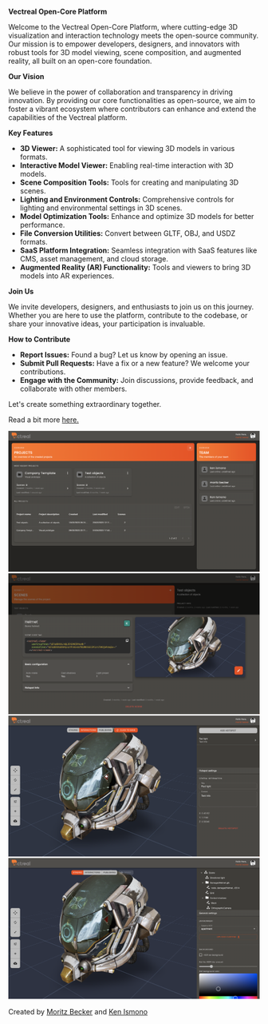 **Vectreal Open-Core Platform**

Welcome to the Vectreal Open-Core Platform, where cutting-edge 3D visualization and interaction technology meets the open-source community. Our mission is to empower developers, designers, and innovators with robust tools for 3D model viewing, scene composition, and augmented reality, all built on an open-core foundation.

**Our Vision**

We believe in the power of collaboration and transparency in driving innovation. By providing our core functionalities as open-source, we aim to foster a vibrant ecosystem where contributors can enhance and extend the capabilities of the Vectreal platform.

**Key Features**

- **3D Viewer:** A sophisticated tool for viewing 3D models in various formats.
- **Interactive Model Viewer:** Enabling real-time interaction with 3D models.
- **Scene Composition Tools:** Tools for creating and manipulating 3D scenes.
- **Lighting and Environment Controls:** Comprehensive controls for lighting and environmental settings in 3D scenes.
- **Model Optimization Tools:** Enhance and optimize 3D models for better performance.
- **File Conversion Utilities:** Convert between GLTF, OBJ, and USDZ formats.
- **SaaS Platform Integration:** Seamless integration with SaaS features like CMS, asset management, and cloud storage.
- **Augmented Reality (AR) Functionality:** Tools and viewers to bring 3D models into AR experiences.

**Join Us**

We invite developers, designers, and enthusiasts to join us on this journey. Whether you are here to use the platform, contribute to the codebase, or share your innovative ideas, your participation is invaluable.

**How to Contribute**

- **Report Issues:** Found a bug? Let us know by opening an issue.
- **Submit Pull Requests:** Have a fix or a new feature? We welcome your contributions.
- **Engage with the Community:** Join discussions, provide feedback, and collaborate with other members.

Let's create something extraordinary together.

Read a bit more [here.](https://moritzbecker.de/article/vectreal-unveiled/)

![Dashboard](https://github.com/Vectreal/.github/raw/main/profile/images/screenshot1.png)
![Project Page](https://github.com/Vectreal/.github/raw/main/profile/images/screenshot2.png)
![Hotspot editor](https://github.com/Vectreal/.github/raw/main/profile/images/screenshot3.png)
![Scene editor](https://github.com/Vectreal/.github/raw/main/profile/images/screenshot4.png)

Created by [Moritz Becker](https://moritzbecker.de) and [Ken Ismono](https://www.linkedin.com/in/ken-ismono-b54aaa186/)
